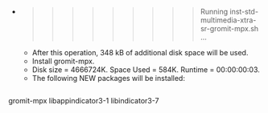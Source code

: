 * >>>>>>>>> Running inst-std-multimedia-xtra-sr-gromit-mpx.sh ...
  * After this operation, 348 kB of additional disk space will be used.
  * Install gromit-mpx.
  * Disk size = 4666724K. Space Used = 584K. Runtime = 00:00:00:03.
  * The following NEW packages will be installed:
  ```bash
gromit-mpx libappindicator3-1 libindicator3-7
  ```

